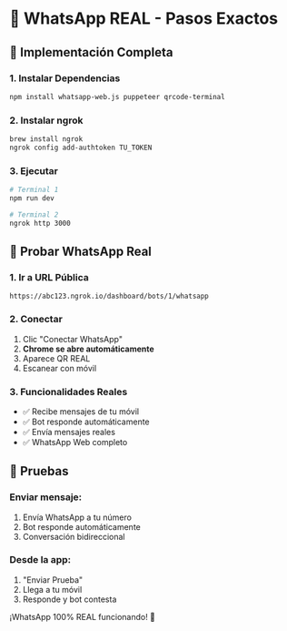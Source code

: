 # 📱 WhatsApp REAL - Pasos Exactos

## 🚀 Implementación Completa

### 1. Instalar Dependencias
```bash
npm install whatsapp-web.js puppeteer qrcode-terminal
```

### 2. Instalar ngrok
```bash
brew install ngrok
ngrok config add-authtoken TU_TOKEN
```

### 3. Ejecutar
```bash
# Terminal 1
npm run dev

# Terminal 2  
ngrok http 3000
```

## 📱 Probar WhatsApp Real

### 1. Ir a URL Pública
```
https://abc123.ngrok.io/dashboard/bots/1/whatsapp
```

### 2. Conectar
1. Clic "Conectar WhatsApp"
2. **Chrome se abre automáticamente**
3. Aparece QR REAL
4. Escanear con móvil

### 3. Funcionalidades Reales
- ✅ Recibe mensajes de tu móvil
- ✅ Bot responde automáticamente  
- ✅ Envía mensajes reales
- ✅ WhatsApp Web completo

## 🧪 Pruebas

### Enviar mensaje:
1. Envía WhatsApp a tu número
2. Bot responde automáticamente
3. Conversación bidireccional

### Desde la app:
1. "Enviar Prueba" 
2. Llega a tu móvil
3. Responde y bot contesta

¡WhatsApp 100% REAL funcionando! 🚀